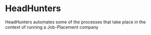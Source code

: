 # HeadHunters
HeadHunters automates some of the processes that take place in the context of running a Job-Placement company
